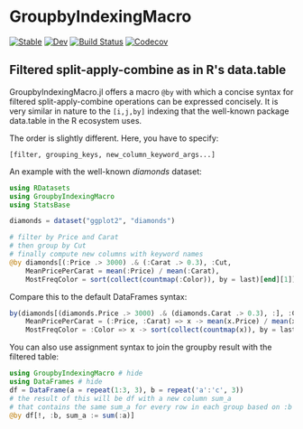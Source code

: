 # GroupbyIndexingMacro

[![Stable](https://img.shields.io/badge/docs-stable-blue.svg)](https://jkrumbiegel.github.io/GroupbyIndexingMacro.jl/stable)
[![Dev](https://img.shields.io/badge/docs-dev-blue.svg)](https://jkrumbiegel.github.io/GroupbyIndexingMacro.jl/dev)
[![Build Status](https://travis-ci.com/jkrumbiegel/GroupbyIndexingMacro.jl.svg?branch=master)](https://travis-ci.com/jkrumbiegel/GroupbyIndexingMacro.jl)
[![Codecov](https://codecov.io/gh/jkrumbiegel/GroupbyIndexingMacro.jl/branch/master/graph/badge.svg)](https://codecov.io/gh/jkrumbiegel/GroupbyIndexingMacro.jl)


## Filtered split-apply-combine as in R's data.table

GroupbyIndexingMacro.jl offers a macro `@by` with which a concise syntax for filtered
split-apply-combine operations can be expressed concisely. It is very similar in nature
to the `[i,j,by]` indexing that the well-known package data.table in the R ecosystem uses.

The order is slightly different. Here, you have to specify:

`[filter, grouping_keys, new_column_keyword_args...]`

An example with the well-known *diamonds* dataset:

```julia
using RDatasets
using GroupbyIndexingMacro
using StatsBase

diamonds = dataset("ggplot2", "diamonds")

# filter by Price and Carat
# then group by Cut
# finally compute new columns with keyword names
@by diamonds[(:Price .> 3000) .& (:Carat .> 0.3), :Cut,
    MeanPricePerCarat = mean(:Price) / mean(:Carat),
    MostFreqColor = sort(collect(countmap(:Color)), by = last)[end][1]]
```

Compare this to the default DataFrames syntax:

```julia
by(diamonds[(diamonds.Price .> 3000) .& (diamonds.Carat .> 0.3), :], :Cut,
    MeanPricePerCarat = (:Price, :Carat) => x -> mean(x.Price) / mean(x.Carat),
    MostFreqColor = :Color => x -> sort(collect(countmap(x)), by = last)[end][1])
```

You can also use assignment syntax to join the groupby result with the filtered table:

```julia
using GroupbyIndexingMacro # hide
using DataFrames # hide
df = DataFrame(a = repeat(1:3, 3), b = repeat('a':'c', 3))
# the result of this will be df with a new column sum_a
# that contains the same sum_a for every row in each group based on :b
@by df[!, :b, sum_a := sum(:a)]
```